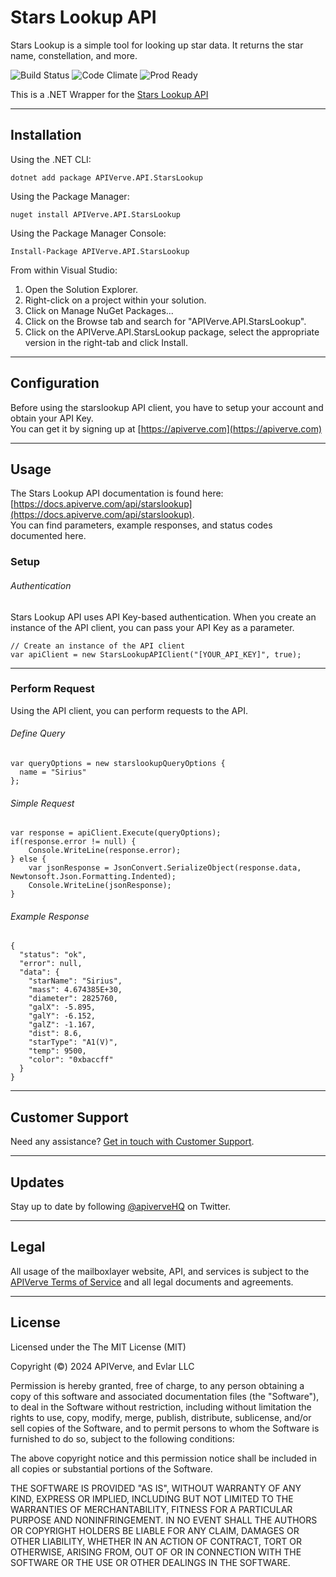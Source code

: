 Stars Lookup API
============

Stars Lookup is a simple tool for looking up star data. It returns the star name, constellation, and more.

![Build Status](https://img.shields.io/badge/build-passing-green)
![Code Climate](https://img.shields.io/badge/maintainability-B-purple)
![Prod Ready](https://img.shields.io/badge/production-ready-blue)

This is a .NET Wrapper for the [Stars Lookup API](https://apiverve.com/marketplace/api/starslookup)

---

## Installation

Using the .NET CLI:
```
dotnet add package APIVerve.API.StarsLookup
```

Using the Package Manager:
```
nuget install APIVerve.API.StarsLookup
```

Using the Package Manager Console:
```
Install-Package APIVerve.API.StarsLookup
```

From within Visual Studio:

1. Open the Solution Explorer.
2. Right-click on a project within your solution.
3. Click on Manage NuGet Packages...
4. Click on the Browse tab and search for "APIVerve.API.StarsLookup".
5. Click on the APIVerve.API.StarsLookup package, select the appropriate version in the right-tab and click Install.


---

## Configuration

Before using the starslookup API client, you have to setup your account and obtain your API Key.  
You can get it by signing up at [https://apiverve.com](https://apiverve.com)

---

## Usage

The Stars Lookup API documentation is found here: [https://docs.apiverve.com/api/starslookup](https://docs.apiverve.com/api/starslookup).  
You can find parameters, example responses, and status codes documented here.

### Setup

###### Authentication
Stars Lookup API uses API Key-based authentication. When you create an instance of the API client, you can pass your API Key as a parameter.

```
// Create an instance of the API client
var apiClient = new StarsLookupAPIClient("[YOUR_API_KEY]", true);
```

---


### Perform Request
Using the API client, you can perform requests to the API.

###### Define Query

```
var queryOptions = new starslookupQueryOptions {
  name = "Sirius"
};
```

###### Simple Request

```
var response = apiClient.Execute(queryOptions);
if(response.error != null) {
	Console.WriteLine(response.error);
} else {
    var jsonResponse = JsonConvert.SerializeObject(response.data, Newtonsoft.Json.Formatting.Indented);
    Console.WriteLine(jsonResponse);
}
```

###### Example Response

```
{
  "status": "ok",
  "error": null,
  "data": {
    "starName": "Sirius",
    "mass": 4.674385E+30,
    "diameter": 2825760,
    "galX": -5.895,
    "galY": -6.152,
    "galZ": -1.167,
    "dist": 8.6,
    "starType": "A1(V)",
    "temp": 9500,
    "color": "0xbaccff"
  }
}
```

---

## Customer Support

Need any assistance? [Get in touch with Customer Support](https://apiverve.com/contact).

---

## Updates
Stay up to date by following [@apiverveHQ](https://twitter.com/apiverveHQ) on Twitter.

---

## Legal

All usage of the mailboxlayer website, API, and services is subject to the [APIVerve Terms of Service](https://apiverve.com/terms) and all legal documents and agreements.

---

## License
Licensed under the The MIT License (MIT)

Copyright (&copy;) 2024 APIVerve, and Evlar LLC

Permission is hereby granted, free of charge, to any person obtaining a copy of this software and associated documentation files (the "Software"), to deal in the Software without restriction, including without limitation the rights to use, copy, modify, merge, publish, distribute, sublicense, and/or sell copies of the Software, and to permit persons to whom the Software is furnished to do so, subject to the following conditions:

The above copyright notice and this permission notice shall be included in all copies or substantial portions of the Software.

THE SOFTWARE IS PROVIDED "AS IS", WITHOUT WARRANTY OF ANY KIND, EXPRESS OR IMPLIED, INCLUDING BUT NOT LIMITED TO THE WARRANTIES OF MERCHANTABILITY, FITNESS FOR A PARTICULAR PURPOSE AND NONINFRINGEMENT. IN NO EVENT SHALL THE AUTHORS OR COPYRIGHT HOLDERS BE LIABLE FOR ANY CLAIM, DAMAGES OR OTHER LIABILITY, WHETHER IN AN ACTION OF CONTRACT, TORT OR OTHERWISE, ARISING FROM, OUT OF OR IN CONNECTION WITH THE SOFTWARE OR THE USE OR OTHER DEALINGS IN THE SOFTWARE.